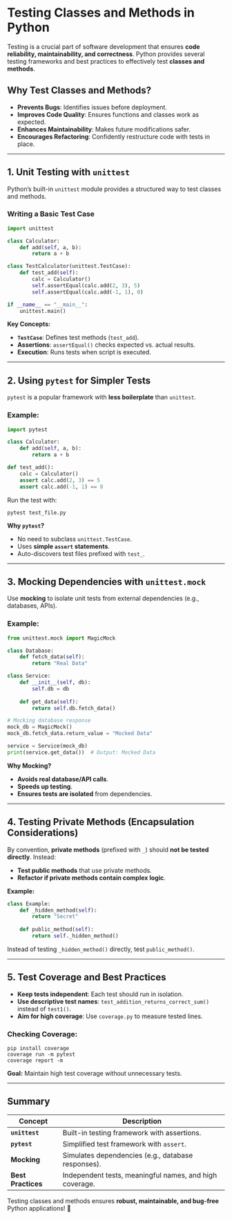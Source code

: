# Testing Classes and Methods in Python

Testing is a crucial part of software development that ensures **code reliability, maintainability, and correctness**. Python provides several testing frameworks and best practices to effectively test **classes and methods**.

## Why Test Classes and Methods?
- **Prevents Bugs**: Identifies issues before deployment.
- **Improves Code Quality**: Ensures functions and classes work as expected.
- **Enhances Maintainability**: Makes future modifications safer.
- **Encourages Refactoring**: Confidently restructure code with tests in place.

---

## 1. Unit Testing with `unittest`
Python’s built-in `unittest` module provides a structured way to test classes and methods.

### Writing a Basic Test Case
```python
import unittest

class Calculator:
    def add(self, a, b):
        return a + b

class TestCalculator(unittest.TestCase):
    def test_add(self):
        calc = Calculator()
        self.assertEqual(calc.add(2, 3), 5)
        self.assertEqual(calc.add(-1, 1), 0)

if __name__ == "__main__":
    unittest.main()
```
**Key Concepts:**
- **`TestCase`**: Defines test methods (`test_add`).
- **Assertions**: `assertEqual()` checks expected vs. actual results.
- **Execution**: Runs tests when script is executed.

---

## 2. Using `pytest` for Simpler Tests
`pytest` is a popular framework with **less boilerplate** than `unittest`.

### Example:
```python
import pytest

class Calculator:
    def add(self, a, b):
        return a + b

def test_add():
    calc = Calculator()
    assert calc.add(2, 3) == 5
    assert calc.add(-1, 1) == 0
```
Run the test with:
```
pytest test_file.py
```
**Why `pytest`?**
- No need to subclass `unittest.TestCase`.
- Uses **simple `assert` statements**.
- Auto-discovers test files prefixed with `test_`.

---

## 3. Mocking Dependencies with `unittest.mock`
Use **mocking** to isolate unit tests from external dependencies (e.g., databases, APIs).

### Example:
```python
from unittest.mock import MagicMock

class Database:
    def fetch_data(self):
        return "Real Data"

class Service:
    def __init__(self, db):
        self.db = db
    
    def get_data(self):
        return self.db.fetch_data()

# Mocking database response
mock_db = MagicMock()
mock_db.fetch_data.return_value = "Mocked Data"

service = Service(mock_db)
print(service.get_data())  # Output: Mocked Data
```
**Why Mocking?**
- **Avoids real database/API calls**.
- **Speeds up testing**.
- **Ensures tests are isolated** from dependencies.

---

## 4. Testing Private Methods (Encapsulation Considerations)
By convention, **private methods** (prefixed with `_`) should **not be tested directly**. Instead:
- **Test public methods** that use private methods.
- **Refactor if private methods contain complex logic**.

**Example:**
```python
class Example:
    def _hidden_method(self):
        return "Secret"
    
    def public_method(self):
        return self._hidden_method()
```
Instead of testing `_hidden_method()` directly, test `public_method()`.

---

## 5. Test Coverage and Best Practices
- **Keep tests independent**: Each test should run in isolation.
- **Use descriptive test names**: `test_addition_returns_correct_sum()` instead of `test1()`.
- **Aim for high coverage**: Use `coverage.py` to measure tested lines.

### Checking Coverage:
```
pip install coverage
coverage run -m pytest
coverage report -m
```
**Goal:** Maintain high test coverage without unnecessary tests.

---

## Summary
| Concept | Description |
|---------|-------------|
| **`unittest`** | Built-in testing framework with assertions. |
| **`pytest`** | Simplified test framework with `assert`. |
| **Mocking** | Simulates dependencies (e.g., database responses). |
| **Best Practices** | Independent tests, meaningful names, and high coverage. |

Testing classes and methods ensures **robust, maintainable, and bug-free** Python applications! 🚀
